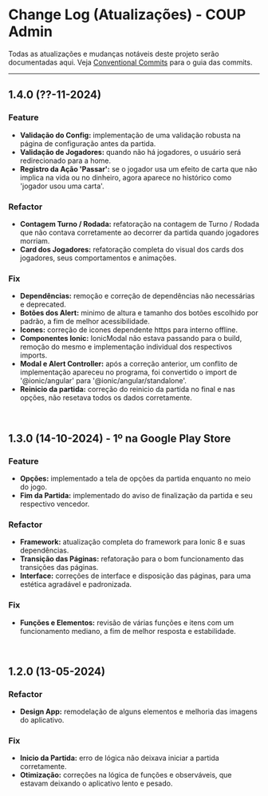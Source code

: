 # Change Log (Atualizações) - COUP Admin

Todas as atualizações e mudanças notáveis deste projeto serão documentadas aqui. Veja [Conventional Commits](https://conventionalcommits.org) para o guia das commits.

---

## 1.4.0 (??-11-2024)

### Feature

-   **Validação do Config:** implementação de uma validação robusta na página de configuração antes da partida.
-   **Validação de Jogadores:** quando não há jogadores, o usuário será redirecionado para a home.
-   **Registro da Ação 'Passar':** se o jogador usa um efeito de carta que não implica na vida ou no dinheiro, agora aparece no histórico como 'jogador usou uma carta'.

### Refactor

-   **Contagem Turno / Rodada:** refatoração na contagem de Turno / Rodada que não contava corretamente ao decorrer da partida quando jogadores morriam.
-   **Card dos Jogadores:** refatoração completa do visual dos cards dos jogadores, seus comportamentos e animações.

### Fix

-   **Dependências:** remoção e correção de dependências não necessárias e deprecated.
-   **Botões dos Alert:** minimo de altura e tamanho dos botões escolhido por padrão, a fim de melhor acessibilidade.
-   **Icones:** correção de icones dependente https para interno offline.
-   **Componentes Ionic:** IonicModal não estava passando para o build, remoção do mesmo e implementação individual dos respectivos imports.
-   **Modal e Alert Controller:** após a correção anterior, um conflito de implementação apareceu no programa, foi convertido o import de '@ionic/angular' para '@ionic/angular/standalone'.
-   **Reinicio da partida:** correção do reinicio da partida no final e nas opções, não resetava todos os dados corretamente.

<br>

## 1.3.0 (14-10-2024) - 1º na Google Play Store

### Feature

-   **Opções:** implementado a tela de opções da partida enquanto no meio do jogo.
-   **Fim da Partida:** implementado do aviso de finalização da partida e seu respectivo vencedor.

### Refactor

-   **Framework:** atualização completa do framework para Ionic 8 e suas dependências.
-   **Transição das Páginas:** refatoração para o bom funcionamento das transições das páginas.
-   **Interface:** correções de interface e disposição das páginas, para uma estética agradável e padronizada.

### Fix

-   **Funções e Elementos:** revisão de várias funções e itens com um funcionamento mediano, a fim de melhor resposta e estabilidade.

<br>

## 1.2.0 (13-05-2024)

### Refactor

-   **Design App:** remodelação de alguns elementos e melhoria das imagens do aplicativo.

### Fix

-   **Inicio da Partida:** erro de lógica não deixava iniciar a partida corretamente.
-   **Otimização:** correções na lógica de funções e observáveis, que estavam deixando o aplicativo lento e pesado.
